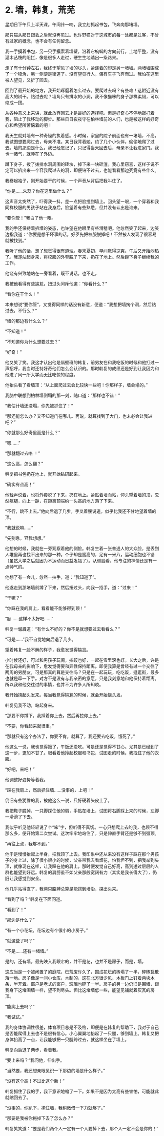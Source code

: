 # 2. 墙，韩复，荒芜

﻿星期日下午只上半天课。午间铃一响，我立刻抓起书包，飞奔向那堵墙。

那只猫从那日跟丢之后就没再见过。也许野猫对于这城市的每一处都是过客，不曾有过家的概念，也不会有任何留念。

我一手摸着书包，另一只手摸索着墙壁，沿着它蜿蜒的方向前行。土地平整，没有灌木丛枝的阻拦，像是很多人走过，硬生生地踏出一条路来。

走了有十分钟左右，我终于望见了墙的尽头，紧连着的却是另一堵墙。两堵墙围成了一个犄角，另一侧便是街道了。没有望见行人，偶有车子飞奔而过。我怕在这里被人望见，又折了回去。

回到了最开始的地方，我开始琢磨着怎么过去。要爬过去吗？有些难！这附近没有高大的树干。钻过去呢？墙角只有排水的小洞，我不像猫咪的身子那样柔韧，可以缩成一团。

从各种意义上来讲，就此放弃回去才是最好的选择吧。但是好奇心不停地敲打着我，阻止了我移动的脚步。那些日日夜夜守在柏林墙前的人们，也是被这样的好奇心和希望所苦恼着的吧！

我天生就对墙有一种奇怪的执着感。小时候，家里的院子前面也有一堵墙，不高，我试图想要爬过去，母亲不准。某日我背着她，约了几个小伙伴，偷偷地爬了过去。墙的那边是什么，我已经忘记了，只记得当天回去后，母亲不让我进家门。我也一赌气，就睡在了外边。

蹲下身子，拨了拨排水洞周围的砖块，掉下来一块碎渣。我心里窃喜，这样子说不定可以扒出来一个容我爬过去的洞，即便钻不过去，也能看看那边究竟有些什么。

我卷起袖子，刚开始要干的时候，一个声音从背后把我叫住了。

“你是……朱蕊？你在这里做什么？”

这声音太突然了，吓得我一抖，差一点把脸撞到墙上。回头望一眼，一个穿着和我同样校服的男孩子站在我身后，脸望着有些熟悉，但并没有认出是谁来。

“要你管！”我白了他一眼。

我的手还保持着扒墙的姿态，也许望在他眼里有些滑稽吧。他忽然笑了起来，边笑边指我道：“你要是想干坏事的话，好歹先把校服脱掉吧！不然被人发现了很容易就被找到。”

我听了他的话，想了想觉得很有道理。春末夏初，早间觉得凉爽，午后又开始闷热了。我遂站起身来，将校服的外套脱了下来，扔在了地上。然后蹲下身子继续我的工作。

他饶有兴致地站在一旁看着，既不说话，也不走。

我被他看得有些尴尬，扭过头问斥他道：“你看什么？”

“看你在干什么！”

本来想说“要你管”，又觉得同样的话没有新意，便道：“我想把墙掏个洞，然后钻过去，不行么？”

“墙的那边有什么么？”

“不知道！”

“不知道你为什么想要过去？”

“好奇！”

他又笑了笑。我这才认出他是隔壁班的韩复，前男友在和我吃饭的时候和他打过一声招呼，我当时还特好奇他们怎么会认识的。那时韩复的成绩还是好到让我因为和他进了同一所大学而无比吃惊的程度。

他抬头看了看墙顶：“从上面爬过去会比较快一些吧！你那样子，墙会塌的。”

我脑中联想到柏林墙倒塌的那一刻，随口道：“那样也不错！”

“我估计墙还没塌，你先被抓住了！”

“那还能怎么办？又不知道门在哪儿。再说，就算找到了大门，也未必会让我进吧？”

“你就那么好奇里面是什么？”

“嗯……”

“那就翻过去咯 ！”

“这么高，怎么翻？”

韩复把书包扔在地上，就开始钻研起来。

“确实有点高！”

他轻声说着，也将外套脱了下来，扔在地上。紧贴着墙而站，仰头望着墙的顶，忽然躯腿，向上一蹦，在距离顶端约一头高的地方落了下来。

“不行，跳不上去。”他向后退了几步，手叉着腰说道。似乎比我还不甘地望着墙的顶。

“我就说嘛……”

“先别急，容我想想。”

他想的时候，我就在一旁观察着他的侧脸。韩复生着一张普通人的大众脸，是丢到人堆里再也找不出来的那一种。个子却是蛮高的，足有一米八，运动细胞也不错（虽然大学之后就因为不运动而日益发福了）。从侧脸看，他专注的神情还是有一点帅气的。

他想了有一会儿，忽然一拍手，道：“我知道了”。

他遂走到那堵墙前蹲了下来，然后扭过头，向我一招手，道：“过来！”

“干嘛？”

“你踩在我的肩上，看看能不能够得到顶！”

“额……这样不太好吧……”

韩复一皱眉道：“有什么不好的？你不是就想要过去看看么？”

“可是……”我不自觉地向后退了几步。

望着韩复一脸不解的样子，我愈发觉得尴尬。 

小时候还好，可以和男孩子玩闹，摔跤也好，一起在雪里滚也好。长大之后，许是在我母亲的影响下，愈发觉得要和异性保持距离。即便我算是曾经有过一个交往了两周的男朋友，可是那真的算是交往吗？只是在一起玩玩，吃吃饭，逛逛街，最多也就是牵一下手。对方不是没有与我亲密的意愿，只是我刻意地和他保持着距离。所以我和他交往过的事情，也并不为许多人所知晓。

我开始挠起头发来。每当我觉得尴尬的时候，就会开始挠头发。

韩复见我不动，站起身来。

“那要不你蹲下，我踩着你上去，然后再拉你上去。”

“不要，你看起来就很重。”

“那就只有这个办法了，你要不肯，就算了，我还要去吃饭，饿死了。”

他这么一说，我也觉得饿了，午饭还没吃。可是还是觉得不甘心。尤其是已经到了这一步，更加不甘了。眼看着他拎起校服和书包，试图走的时候，我拽住了他的衣服。

“好吧，来吧！”

他调整好姿势等着我。

“踩在我肩上，然后抓住墙……没事的，上吧！”

仍旧有些犹豫的我，被他这么一说，只好硬着头皮上了。

我把鞋子脱掉，一只脚踩住他的肩，手贴在墙上，试图将右脚踩上来的时候，左脚一滑滑了下去。

我似乎听见他轻轻说了个“笨”字，但听得不真切。一心只想爬上去的我，也顾不得那么多，便开始第二次尝试。这次牢牢地站住了，只是伸直手臂还是够不到强顶。

“再往上点，我够不到。”

他于是慢慢抬起上半身，把我顶了上去。我印象中还从来没有这样子踩在那个男孩子的身上过，除了很小很小的时候，父亲带我去看烟花，怕我但不到，把我举到头顶，就像现在这样，让我踩在他的肩上。那时便发觉自己好高，高到透过层层的人群也能望到好远。韩复的肩膀虽不如父亲那般宽阔有力（其实是我长得大了），仍旧让我感觉到安全。

他几乎站得直了，我两只胳膊总算是能搭到墙沿，探出头来。

“看到了吗？”韩复在下面问道。

“看到了！”

“那边是什么？”

“有一个小花坛，花坛边有个很小的小房子。”

“就这些了吗？”

“不是……还有一堵墙。”

是的，还有墙。最先映入我眼帘的，并不是花，也并不是房子，而是，墙。

这应当是一个被闲置了的庭院，已荒废许久了，围成花坛的砖塌了一半，碎砖瓦散落一地。房子像是一间小仓库，木制的，这在北方很少见，木板门上钉着两块木条，半开着。窗户是老式的窗户，玻璃也碎了一半。房子的另一边仍旧是围墙，跟我身下这堵围墙一样，望不到尽头。但比这堵墙低一些，能望见铺就着灰瓦的房顶。

“能爬上去吗？”

“我试试。”

我的身体协调性很差，体育项目总是不及格，即便是在韩复的帮助下，我对于自己是否能爬得上去也不是很有信心。小心翼翼地抬起了一只腿，够到墙上。韩复又把身体抬高了一点，让我能够把一只腿跨过去，就这样坐在了墙上。

韩复向后退了两步，看着我。

“要上来吗？”我问他，伸出手。

“当然要，我还想亲眼见识一下那边的墙是什么样子。”

“没有这个高！不过比这个新！”

韩复抓住了我的手，我下意识地缩了一下。如果不是因为太高有些害怕，可能就此就缩回去了。

“没事的，你趴下，抱住墙，我稍微借一下力就够了。”

“那要是我被你拖掉下去了怎么办？”

韩复笑笑道：“要是我们两个人一定有一个人要掉下去，那个人一定不会是你的！”

